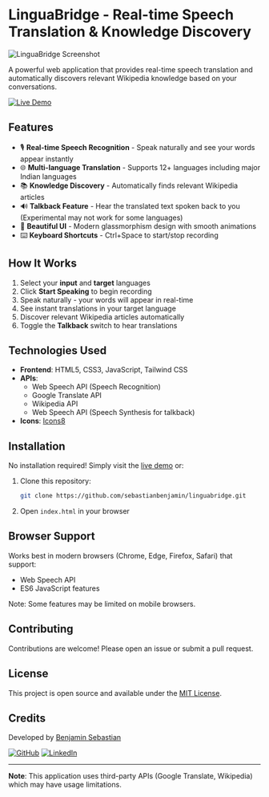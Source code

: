 # LinguaBridge - Real-time Speech Translation & Knowledge Discovery

![LinguaBridge Screenshot](https://img.icons8.com/fluency/96/000000/translation.png)

A powerful web application that provides real-time speech translation and automatically discovers relevant Wikipedia knowledge based on your conversations.

[![Live Demo](https://img.shields.io/badge/-Live%20Demo-brightgreen)](https://sdasaasd.com)

## Features

- 🎙️ **Real-time Speech Recognition** - Speak naturally and see your words appear instantly
- 🌐 **Multi-language Translation** - Supports 12+ languages including major Indian languages
- 📚 **Knowledge Discovery** - Automatically finds relevant Wikipedia articles
- 🔊 **Talkback Feature** - Hear the translated text spoken back to you (Experimental may not work for some languages)
- 🎨 **Beautiful UI** - Modern glassmorphism design with smooth animations
- ⌨️ **Keyboard Shortcuts** - Ctrl+Space to start/stop recording

## How It Works

1. Select your **input** and **target** languages
2. Click **Start Speaking** to begin recording
3. Speak naturally - your words will appear in real-time
4. See instant translations in your target language
5. Discover relevant Wikipedia articles automatically
6. Toggle the **Talkback** switch to hear translations

## Technologies Used

- **Frontend**: HTML5, CSS3, JavaScript, Tailwind CSS
- **APIs**:
  - Web Speech API (Speech Recognition)
  - Google Translate API
  - Wikipedia API
  - Web Speech API (Speech Synthesis for talkback)
- **Icons**: [Icons8](https://icons8.com)

## Installation

No installation required! Simply visit the [live demo](https://sdasaasd.com) or:

1. Clone this repository:
   ```bash
   git clone https://github.com/sebastianbenjamin/linguabridge.git
   ```
2. Open `index.html` in your browser

## Browser Support

Works best in modern browsers (Chrome, Edge, Firefox, Safari) that support:
- Web Speech API
- ES6 JavaScript features

Note: Some features may be limited on mobile browsers.

## Contributing

Contributions are welcome! Please open an issue or submit a pull request.

## License

This project is open source and available under the [MIT License](LICENSE).

## Credits

Developed by [Benjamin Sebastian](https://github.com/sebastianbenjamin)

[![GitHub](https://img.shields.io/badge/-GitHub-black?logo=github)](https://github.com/sebastianbenjamin)
[![LinkedIn](https://img.shields.io/badge/-LinkedIn-blue?logo=linkedin)](https://linkedin.com/in/sebastianbenjamin)

---

**Note**: This application uses third-party APIs (Google Translate, Wikipedia) which may have usage limitations.


